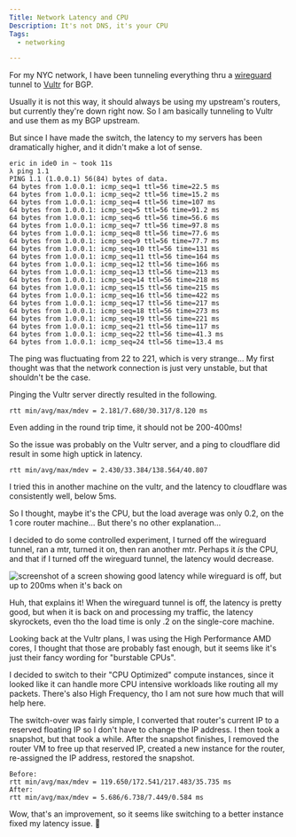 ```yaml
---
Title: Network Latency and CPU
Description: It's not DNS, it's your CPU
Tags: 
  - networking

---
```


For my NYC network, I have been tunneling everything thru a
[wireguard](https://www.wireguard.com/) tunnel to
[Vultr](https://www.vultr.com/) for BGP.

Usually it is not this way, it should always be using my upstream's routers, but
currently they're down right now. So I am basically tunneling to Vultr and use
them as my BGP upstream.

But since I have made the switch, the latency to my servers has been
dramatically higher, and it didn't make a lot of sense.

```text
eric in ide0 in ~ took 11s
λ ping 1.1
PING 1.1 (1.0.0.1) 56(84) bytes of data.
64 bytes from 1.0.0.1: icmp_seq=1 ttl=56 time=22.5 ms
64 bytes from 1.0.0.1: icmp_seq=2 ttl=56 time=15.2 ms
64 bytes from 1.0.0.1: icmp_seq=4 ttl=56 time=107 ms
64 bytes from 1.0.0.1: icmp_seq=5 ttl=56 time=91.2 ms
64 bytes from 1.0.0.1: icmp_seq=6 ttl=56 time=56.6 ms
64 bytes from 1.0.0.1: icmp_seq=7 ttl=56 time=97.8 ms
64 bytes from 1.0.0.1: icmp_seq=8 ttl=56 time=77.6 ms
64 bytes from 1.0.0.1: icmp_seq=9 ttl=56 time=77.7 ms
64 bytes from 1.0.0.1: icmp_seq=10 ttl=56 time=131 ms
64 bytes from 1.0.0.1: icmp_seq=11 ttl=56 time=164 ms
64 bytes from 1.0.0.1: icmp_seq=12 ttl=56 time=166 ms
64 bytes from 1.0.0.1: icmp_seq=13 ttl=56 time=213 ms
64 bytes from 1.0.0.1: icmp_seq=14 ttl=56 time=218 ms
64 bytes from 1.0.0.1: icmp_seq=15 ttl=56 time=215 ms
64 bytes from 1.0.0.1: icmp_seq=16 ttl=56 time=422 ms
64 bytes from 1.0.0.1: icmp_seq=17 ttl=56 time=217 ms
64 bytes from 1.0.0.1: icmp_seq=18 ttl=56 time=273 ms
64 bytes from 1.0.0.1: icmp_seq=19 ttl=56 time=221 ms
64 bytes from 1.0.0.1: icmp_seq=21 ttl=56 time=117 ms
64 bytes from 1.0.0.1: icmp_seq=22 ttl=56 time=41.3 ms
64 bytes from 1.0.0.1: icmp_seq=24 ttl=56 time=13.4 ms
```

The ping was fluctuating from 22 to 221, which is very strange... My first thought
was that the network connection is just very unstable, but that shouldn't be the
case.

Pinging the Vultr server directly resulted in the following.

```text
rtt min/avg/max/mdev = 2.181/7.680/30.317/8.120 ms
```

Even adding in the round trip time, it should not be 200-400ms!

So the issue was probably on the Vultr server, and a ping to cloudflare did
result in some high uptick in latency.

```text
rtt min/avg/max/mdev = 2.430/33.384/138.564/40.807
```

I tried this in another machine on the vultr, and the latency to cloudflare was
consistently well, below 5ms.

So I thought, maybe it's the CPU, but the load average was only 0.2, on the 1
core router machine... But there's no other explanation...

I decided to do some controlled experiment, I turned off the wireguard tunnel,
ran a mtr, turned it on, then ran another mtr. Perhaps it *is* the CPU, and that
if I turned off the wireguard tunnel, the latency would decrease.

![screenshot of a screen showing good latency while wireguard is off, but up to
200ms when it's back on](/assets/img/blog/20230917-mtr.png)

Huh, that explains it! When the wireguard tunnel is off, the latency is pretty
good, but when it is back on and processing my traffic, the latency skyrockets,
even tho the load time is only .2 on the single-core machine.

Looking back at the Vultr plans, I was using the High Performance AMD cores, I
thought that those are probably fast enough, but it seems like it's just their
fancy wording for "burstable CPUs".

I decided to switch to their "CPU Optimized" compute instances, since it
looked like it can handle more CPU intensive workloads like routing all my
packets. There's also High Frequency, tho I am not sure how much that will help
here.

The switch-over was fairly simple, I converted that router's current IP to a
reserved floating IP so I don't have to change the IP address. I then took a
snapshot, but that took a while. After the snapshot finishes, I removed the
router VM to free up that reserved IP, created a new instance for the router,
re-assigned the IP address, restored the snapshot.

```text
Before:
rtt min/avg/max/mdev = 119.650/172.541/217.483/35.735 ms
After:
rtt min/avg/max/mdev = 5.686/6.738/7.449/0.584 ms
```

Wow, that's an improvement, so it seems like switching to a better instance
fixed my latency issue. 🎉
